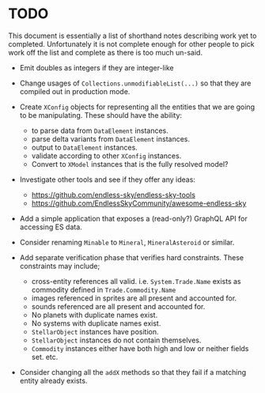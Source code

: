 # TODO

This document is essentially a list of shorthand notes describing work yet to completed.
Unfortunately it is not complete enough for other people to pick work off the list and
complete as there is too much un-said.

* Emit doubles as integers if they are integer-like

* Change usages of `Collections.unmodifiableList(...)` so that they are compiled out in
  production mode.

* Create `XConfig` objects for representing all the entities that we are going to be manipulating.
  These should have the ability:
  - to parse data from `DataElement` instances.
  - parse delta variants from `DataElement` instances.
  - output to `DataElement` instances.
  - validate according to other `XConfig` instances.
  - Convert to `XModel` instances that is the fully resolved model?

* Investigate other tools and see if they offer any ideas:
  - https://github.com/endless-sky/endless-sky-tools
  - https://github.com/EndlessSkyCommunity/awesome-endless-sky

* Add a simple application that exposes a (read-only?) GraphQL API for accessing ES data.

* Consider renaming `Minable` to `Mineral`, `MineralAsteroid` or similar.

* Add separate verification phase that verifies hard constraints. These constraints may include;
  - cross-entity references all valid. i.e. `System.Trade.Name` exists as commodity defined in `Trade.Commodity.Name`
  - images referenced in sprites are all present and accounted for.
  - sounds referenced are all present and accounted for.
  - No planets with duplicate names exist.
  - No systems with duplicate names exist.
  - `StellarObject` instances have position.
  - `StellarObject` instances do not contain themselves.
  - `Commodity` instances either have both high and low or neither fields set.
  etc.

* Consider changing all the `addX` methods so that they fail if a matching entity already exists.
